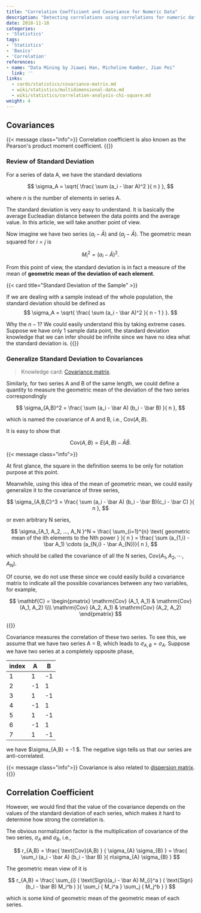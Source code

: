 ```yaml
---
title: "Correlation Coefficient and Covariance for Numeric Data"
description: "Detecting correlations using correlations for numeric data"
date: 2018-11-18
categories:
- 'Statistics'
tags:
- 'Statistics'
- 'Basics'
- 'Correlation'
references:
- name: "Data Mining by Jiawei Han, Micheline Kamber, Jian Pei"
  link: ''
links:
  - cards/statistics/covariance-matrix.md
  - wiki/statistics/multidimensional-data.md
  - wiki/statistics/correlation-analysis-chi-square.md
weight: 4
---
```




## Covariances

{{< message class="info">}}
Correlation coefficient is also known as the Pearson's product moment coefficient.
{{</message>}}


### Review of Standard Deviation

For a series of data A, we have the standard deviations

$$
\sigma_A = \sqrt{ \frac{ \sum (a_i - \bar A)^2 }{ n } },
$$

where $n$ is the number of elements in series A.

The standard deviation is very easy to understand. It is basically the average Eucleadian distance between the data points and the average value. In this article, we will take another point of view.

Now imagine we have two series
$(a_i - \bar A)$ and $(a_j - \bar A)$. The geometric mean squared for $i=j$ is

$$
M_i^2 = (a_i - \bar A)^2.
$$

From this point of view, the standard deviation is in fact a measure of the mean of **geometric mean of the deviation of each element**.

{{< card title="Standard Deviation of the Sample" >}}

If we are dealing with a sample instead of the whole population, the standard deviation should be defined as
$$
\sigma_A = \sqrt{ \frac{ \sum (a_i - \bar A)^2 }{ n - 1 } }.
$$

Why the $n-1$? We could easily understand this by taking extreme cases. Suppose we have only 1 sample data point, the standard deviation knowledge that we can infer should be infinite since we have no idea what the standard deviation is.
{{</card>}}

### Generalize Standard Deviation to Covariances

> Knowledge card: [Covariance matrix](/cards/statistics/covariance-matrix/).

Similarly, for two series A and B of the same length, we could define a quantity to measure the geometric mean of the deviation of the two series correspondingly

$$
\sigma_{A,B}^2 = \frac{ \sum (a_i - \bar A) (b_i - \bar B) }{ n },
$$

which is named the covariance of A and B, i.e., $\text{Cov} ({A,B})$.

It is easy to show that

$$
\mathrm{Cov}({A,B}) = E( A,B ) - \bar A \bar B.
$$

{{< message class="info">}}

At first glance, the square in the definition seems to be only for notation purpose at this point.

Meanwhile, using this idea of the mean of geometric mean, we could easily generalize it to the covariance of three series,

$$
\sigma_{A,B,C}^3 = \frac{ \sum (a_i - \bar A) (b_i - \bar B)(c_i - \bar C) }{ n },
$$

or even arbitrary N series,

$$
\sigma_{A_1, A_2, ..., A_N }^N = \frac{ \sum_{i=1}^{n} \text{ geometric mean of the ith elements to the Nth power }  }{ n }  = \frac{ \sum (a_{1,i} - \bar A_1) \cdots (a_{N,i} - \bar A_{N})}{ n },
$$

which should be called the covariance of all the N series, $\mathrm{Cov} ({A_1, A_2,\cdots, A_N })$.

Of course, we do not use these since we could easily build a covariance matrix to indicate all the possible covariances between any two variables, for example,

$$
\mathbf{C} = \begin{pmatrix}
\mathrm{Cov} (A_1, A_1) & \mathrm{Cov} (A_1, A_2) \\\\
\mathrm{Cov} (A_2, A_1) & \mathrm{Cov} (A_2, A_2)
\end{pmatrix}
$$

{{</message>}}

Covariance measures the correlation of these two series. To see this, we assume that we have two series A = B, which leads to $\sigma_{A,B} = \sigma_{A}$. Suppose we have two series at a completely opposite phase,

| index | A | B |
|--|---|---|
| 1 | 1 | -1 |
| 2 | -1 | 1 |
| 3 | 1 | -1 |
| 4 | -1 | 1 |
| 5 | 1 | -1 |
| 6 | -1 | 1 |
| 7 | 1 | -1 |

we have $\sigma_{A,B} = -1 $. The negative sign tells us that our series are anti-correlated.

{{< message class="info">}}
Covariance is also related to [dispersion matrix](../multidimensional-data).
{{</message>}}

## Correlation Coefficient

However, we would find that the value of the covariance depends on the values of the standard deviation of each series, which makes it hard to determine how strong the correlation is.

The obvious normalization factor is the multiplication of covariance of the two series, $\sigma_A$ and $\sigma_B$, i.e.,

$$
r_{A,B} = \frac{ \text{Cov}(A,B)  } { \sigma_{A} \sigma_{B} } = \frac{ \sum_i (a_i - \bar A) (b_i - \bar B) }{ n\sigma_{A} \sigma_{B} }
$$

<div class="notes--info" markdown="1">
The geometric mean view of it is

$$
r_{A,B} = \frac{ \sum_{i} ( \text{Sign}(a_i - \bar A) M_{i}^a ) ( \text{Sign}(b_i - \bar B) M_i^b ) }{ \sum_i { M_i^a } \sum_j { M_j^b } }
$$

which is some kind of geometric mean of the geometric mean of each series.
</div>
